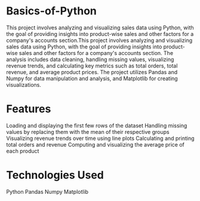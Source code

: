 # Basics-of-Python
This project involves analyzing and visualizing sales data using Python, with the goal of providing insights into product-wise sales and other factors for a company's accounts section.This project involves analyzing and visualizing sales data using Python, with the goal of providing insights into product-wise sales and other factors for a company's accounts section. The analysis includes data cleaning, handling missing values, visualizing revenue trends, and calculating key metrics such as total orders, total revenue, and average product prices. The project utilizes Pandas and Numpy for data manipulation and analysis, and Matplotlib for creating visualizations.

# Features
Loading and displaying the first few rows of the dataset
Handling missing values by replacing them with the mean of their respective groups
Visualizing revenue trends over time using line plots
Calculating and printing total orders and revenue
Computing and visualizing the average price of each product

# Technologies Used
Python
Pandas
Numpy
Matplotlib

